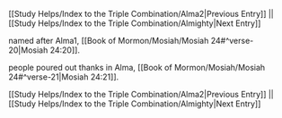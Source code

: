 [[Study Helps/Index to the Triple Combination/Alma2|Previous Entry]]  ||  [[Study Helps/Index to the Triple Combination/Almighty|Next Entry]]

 named after Alma1, [[Book of Mormon/Mosiah/Mosiah 24#^verse-20|Mosiah 24:20]].

 people poured out thanks in Alma, [[Book of Mormon/Mosiah/Mosiah 24#^verse-21|Mosiah 24:21]].

[[Study Helps/Index to the Triple Combination/Alma2|Previous Entry]]  ||  [[Study Helps/Index to the Triple Combination/Almighty|Next Entry]]
